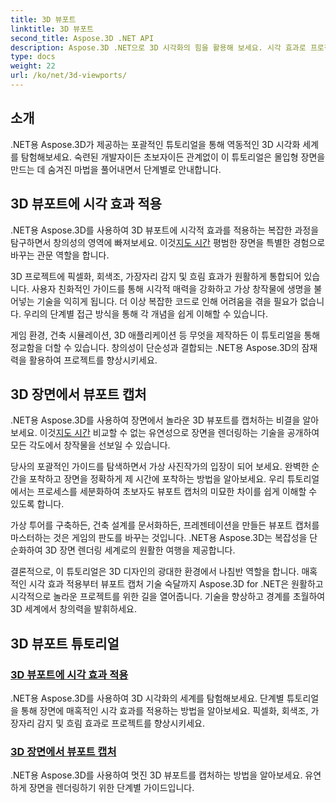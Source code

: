 ```yaml
---
title: 3D 뷰포트
linktitle: 3D 뷰포트
second_title: Aspose.3D .NET API
description: Aspose.3D .NET으로 3D 시각화의 힘을 활용해 보세요. 시각 효과로 프로젝트를 향상시키고 멋진 3D 뷰포트를 손쉽게 캡처하는 방법을 알아보세요.
type: docs
weight: 22
url: /ko/net/3d-viewports/
---
```


## 소개

.NET용 Aspose.3D가 제공하는 포괄적인 튜토리얼을 통해 역동적인 3D 시각화 세계를 탐험해보세요. 숙련된 개발자이든 초보자이든 관계없이 이 튜토리얼은 몰입형 장면을 만드는 데 숨겨진 마법을 풀어내면서 단계별로 안내합니다.

## 3D 뷰포트에 시각 효과 적용

 .NET용 Aspose.3D를 사용하여 3D 뷰포트에 시각적 효과를 적용하는 복잡한 과정을 탐구하면서 창의성의 영역에 빠져보세요. 이것[지도 시간](./apply-visual-effects/) 평범한 장면을 특별한 경험으로 바꾸는 관문 역할을 합니다.

3D 프로젝트에 픽셀화, 회색조, 가장자리 감지 및 흐림 효과가 원활하게 통합되어 있습니다. 사용자 친화적인 가이드를 통해 시각적 매력을 강화하고 가상 창작물에 생명을 불어넣는 기술을 익히게 됩니다. 더 이상 복잡한 코드로 인해 어려움을 겪을 필요가 없습니다. 우리의 단계별 접근 방식을 통해 각 개념을 쉽게 이해할 수 있습니다.

게임 환경, 건축 시뮬레이션, 3D 애플리케이션 등 무엇을 제작하든 이 튜토리얼을 통해 정교함을 더할 수 있습니다. 창의성이 단순성과 결합되는 .NET용 Aspose.3D의 잠재력을 활용하여 프로젝트를 향상시키세요.

## 3D 장면에서 뷰포트 캡처

 .NET용 Aspose.3D를 사용하여 장면에서 놀라운 3D 뷰포트를 캡처하는 비결을 알아보세요. 이것[지도 시간](./capture-viewport/) 비교할 수 없는 유연성으로 장면을 렌더링하는 기술을 공개하여 모든 각도에서 창작물을 선보일 수 있습니다.

당사의 포괄적인 가이드를 탐색하면서 가상 사진작가의 입장이 되어 보세요. 완벽한 순간을 포착하고 장면을 정확하게 제 시간에 포착하는 방법을 알아보세요. 우리 튜토리얼에서는 프로세스를 세분화하여 초보자도 뷰포트 캡처의 미묘한 차이를 쉽게 이해할 수 있도록 합니다.

가상 투어를 구축하든, 건축 설계를 문서화하든, 프레젠테이션을 만들든 뷰포트 캡처를 마스터하는 것은 게임의 판도를 바꾸는 것입니다. .NET용 Aspose.3D는 복잡성을 단순화하여 3D 장면 렌더링 세계로의 원활한 여행을 제공합니다.

결론적으로, 이 튜토리얼은 3D 디자인의 광대한 환경에서 나침반 역할을 합니다. 매혹적인 시각 효과 적용부터 뷰포트 캡처 기술 숙달까지 Aspose.3D for .NET은 원활하고 시각적으로 놀라운 프로젝트를 위한 길을 열어줍니다. 기술을 향상하고 경계를 초월하여 3D 세계에서 창의력을 발휘하세요.
## 3D 뷰포트 튜토리얼
### [3D 뷰포트에 시각 효과 적용](./apply-visual-effects/)
.NET용 Aspose.3D를 사용하여 3D 시각화의 세계를 탐험해보세요. 단계별 튜토리얼을 통해 장면에 매혹적인 시각 효과를 적용하는 방법을 알아보세요. 픽셀화, 회색조, 가장자리 감지 및 흐림 효과로 프로젝트를 향상시키세요.
### [3D 장면에서 뷰포트 캡처](./capture-viewport/)
.NET용 Aspose.3D를 사용하여 멋진 3D 뷰포트를 캡처하는 방법을 알아보세요. 유연하게 장면을 렌더링하기 위한 단계별 가이드입니다.